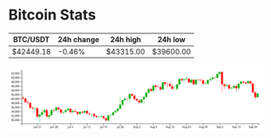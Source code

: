 # Bitcoin Stats

BTC/USDT|24h change|24h high|24h low|
|---|---|---|---|
|$42449.18|-0.46%|$43315.00|$39600.00|

<img src="./chart.svg">

